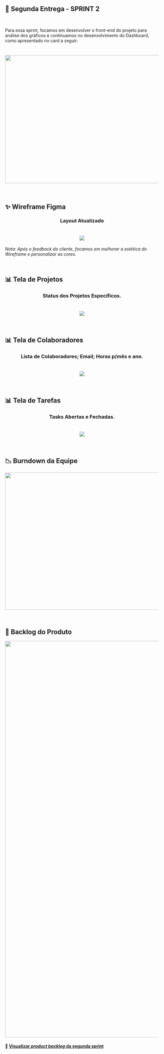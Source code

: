 ## :bookmark: Segunda Entrega - SPRINT 2

<br>

Para essa sprint, focamos em desenvolver o front-end do projeto para análise dos gráficos e continuamos no desenvolvimento do Dashboard, como apresentado no card a seguir:
<h1 align="center"> <img src = "/Imagens Geral/card02.png" width="710" height="420" /></h1>

<br>

## :sparkles: Wireframe Figma

<h3 align="center">Layout Atualizado</h3>

<h1 align="center"> <img src = "/Imagens Geral/figma2gif.gif"/></h1>

 _Nota: Após o feedback do cliente, focamos em melhorar a estética do Wireframe e personalizar as cores._

<br>

## :bar_chart: Tela de Projetos

<h3 align="center">Status dos Projetos Específicos.</h3>

<h1 align="center"> <img src = "/Imagens Geral/projetogif.gif"/></h1>

<br>

## :bar_chart: Tela de Colaboradores

<h3 align="center">Lista de Colaboradores; Email; Horas p/mês e ano.</h3>

<h1 align="center"> <img src = "/Imagens Geral/colaboradorgif.gif"/></h1>

<br>

## :bar_chart: Tela de Tarefas

<h3 align="center">Tasks Abertas e Fechadas.</h3>

<h1 align="center"> <img src = "/Imagens Geral/tasksgif.gif"/></h1>

<br>

## :chart_with_downwards_trend: Burndown da Equipe

<img src = "/Imagens Geral/burn2.png" width="600" height="450"/></h1>

<br>

## :newspaper: Backlog do Produto

<img src = "/Imagens Geral/backlogproduto2.png" width="800" height="1300"/></h1>

#### 🔗 [Visualizar *product backlog* da segunda sprint](https://github.com/Time-1-ADS/ProjetoGSW/blob/main/Imagens%20Geral/backlogproduto2.png)

